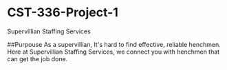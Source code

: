# CST-336-Project-1
Supervillian Staffing Services

##Purpouse
As a supervillian, It's hard to find effective, reliable henchmen. Here at Supervillian Staffing Services, we connect you with henchmen that can get the job done.